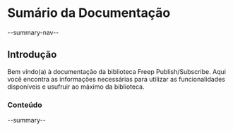 # Sumário da Documentação

--summary-nav--

## Introdução

Bem vindo(a) à documentação da biblioteca Freep Publish/Subscribe. Aqui você encontra as informações necessárias para utilizar as funcionalidades disponíveis e usufruir ao máximo da biblioteca.

### Conteúdo

--summary--
